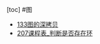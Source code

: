 [toc]
#图
* [133图的深拷贝](src/com/ibella/MarkDown/Solution133.md)
* [207课程表_判断是否存在环](src/com/ibella/MarkDown/Solution207.md)